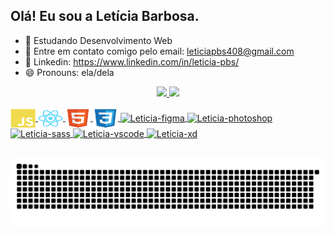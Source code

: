 ## Olá! Eu sou a Letícia Barbosa.

- 🌱 Estudando Desenvolvimento Web
- 💬 Entre em contato comigo pelo email: leticiapbs408@gmail.com
- 📲 Linkedin: https://www.linkedin.com/in/leticia-pbs/
- 😄 Pronouns: ela/dela

<div align="center">
  <a href="https://github.com/LeticiaBarbosa-dev">
  <img height="180em" src="https://github-readme-stats.vercel.app/api?username=LeticiaBarbosa-dev&show_icons=true&theme=dark&include_all_commits=true&count_private=true"/>
  <img height="180em" src="https://github-readme-stats.vercel.app/api/top-langs/?username=LeticiaBarbosa-dev&layout=compact&langs_count=7&theme=dark"/>
</div>

<div style="display: inline_block"><br>
  <img align="center" alt="Leticia-Js" height="30" width="40" src="https://raw.githubusercontent.com/devicons/devicon/master/icons/javascript/javascript-plain.svg">
  <img align="center" alt="Leticia-React" height="30" width="40" src="https://raw.githubusercontent.com/devicons/devicon/master/icons/react/react-original.svg">
  <img align="center" alt="Leticia-HTML" height="30" width="40" src="https://raw.githubusercontent.com/devicons/devicon/master/icons/html5/html5-original.svg">
  <img align="center" alt="Leticia-CSS" height="30" width="40" src="https://raw.githubusercontent.com/devicons/devicon/master/icons/css3/css3-original.svg">
  <img align="center" alt="Leticia-figma" height="30" width="40" src="https://cdn.jsdelivr.net/gh/devicons/devicon/icons/figma/figma-original.svg" />
  <img align="center" alt="Leticia-photoshop" height="30" width="40" src="https://cdn.jsdelivr.net/gh/devicons/devicon/icons/photoshop/photoshop-plain.svg" />
  <img align="center" alt="Leticia-sass" height="30" width="40" src="https://cdn.jsdelivr.net/gh/devicons/devicon/icons/sass/sass-original.svg" />
  <img align="center" alt="Leticia-vscode" height="30" width="40" src="https://cdn.jsdelivr.net/gh/devicons/devicon/icons/vscode/vscode-original.svg" />
  <img align="center" alt="Leticia-xd" height="30" width="40" src="https://cdn.jsdelivr.net/gh/devicons/devicon/icons/xd/xd-plain.svg" />
</div>
  
##

![Snake animation](https://github.com/LeticiaBarbosa-dev/LeticiaBarbosa-dev/blob/output/github-contribution-grid-snake.svg)
